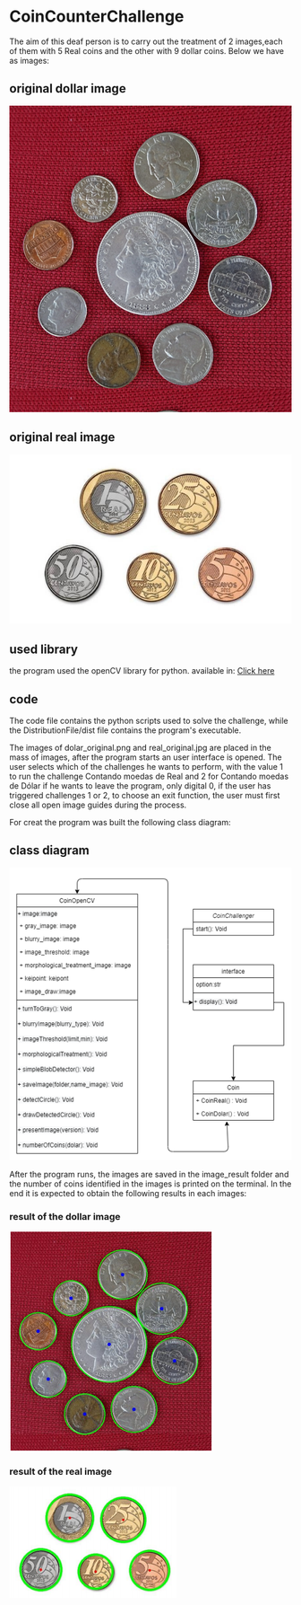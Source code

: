 # CoinCounterChallenge

The aim of this deaf person is to carry out the treatment of 2 images,each of them with 5 Real coins and the other with 9 dollar coins.
Below we have as images:

## original dollar image

![dollar_image](https://github.com/richartzCoffee/CoinCounterChallenge/blob/main/1technicalDocumentation/image/dolar_original.png)

## original real image
 
 ![real_image](https://github.com/richartzCoffee/CoinCounterChallenge/blob/main/1technicalDocumentation/image/real_original.jpg)


## used library
the program used the openCV library for python.
available in:
[Click here](https://pypi.org/project/opencv-python/)


## code

The code file contains the python scripts used to solve the challenge, while the DistributionFile/dist file contains the program's executable.

The images of dolar_original.png and real_original.jpg are placed in the mass of images, after the program starts an user interface is opened. The user selects which of the challenges he wants to perform, with the value 1 to run the challenge Contando moedas de Real  and 2 for Contando moedas de Dólar  if he wants to leave the program, only digital 0, if the user has triggered challenges 1 or 2, to choose an exit function, the user must first close all open image guides during the process.

For creat the program was built the following class diagram:

## class diagram
![class diagram](https://github.com/richartzCoffee/CoinCounterChallenge/blob/main/1technicalDocumentation/image/classDiagram.png)


After the program runs, the images are saved in the image_result folder and the number of coins identified in the images is printed on the terminal.
In the end it is expected to obtain the following results in each images:


### result of the dollar image

 ![dollar_image_result](https://github.com/richartzCoffee/CoinCounterChallenge/blob/main/1technicalDocumentation/image/dollar_reult.PNG)
 
 
### result of the real image

 ![real_image_result](https://github.com/richartzCoffee/CoinCounterChallenge/blob/main/1technicalDocumentation/image/real_result.PNG)
 
 
